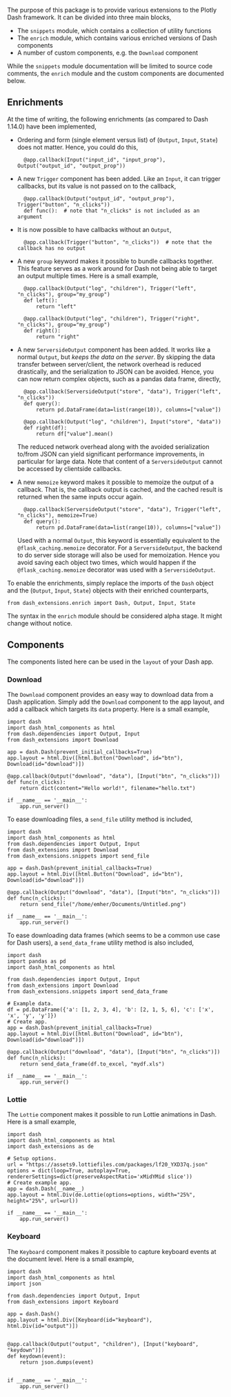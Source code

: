 The purpose of this package is to provide various extensions to the Plotly Dash framework. It can be divided into three main blocks, 

* The `snippets` module, which contains a collection of utility functions
* The `enrich` module, which contains various enriched versions of Dash components
* A number of custom components, e.g. the `Download` component

While the `snippets` module documentation will be limited to source code comments, the `enrich` module and the custom components are documented below.

## Enrichments

At the time of writing, the following enrichments (as compared to Dash 1.14.0) have been implemented,

* Ordering and form (single element versus list) of (`Output`, `Input`, `State`) does not matter. Hence, you could do this,

        @app.callback(Input("input_id", "input_prop"), Output("output_id", "output_prop"))

* A new `Trigger` component has been added. Like an `Input`, it can trigger callbacks, but its value is not passed on to the callback,

        @app.callback(Output("output_id", "output_prop"), Trigger("button", "n_clicks"))
        def func():  # note that "n_clicks" is not included as an argument 

* It is now possible to have callbacks without an `Output`,

        @app.callback(Trigger("button", "n_clicks"))  # note that the callback has no output

* A new `group` keyword makes it possible to bundle callbacks together. This feature serves as a work around for Dash not being able to target an output multiple times. Here is a small example,

        @app.callback(Output("log", "children"), Trigger("left", "n_clicks"), group="my_group") 
        def left():
            return "left"
            
        @app.callback(Output("log", "children"), Trigger("right", "n_clicks"), group="my_group") 
        def right():
            return "right"

* A new `ServersideOutput` component has been added. It works like a normal `Output`, but _keeps the data on the server_. By skipping the data transfer between server/client, the network overhead is reduced drastically, and the serialization to JSON can be avoided. Hence, you can now return complex objects, such as a pandas data frame, directly,

        @app.callback(ServersideOutput("store", "data"), Trigger("left", "n_clicks")) 
        def query():
            return pd.DataFrame(data=list(range(10)), columns=["value"])
            
        @app.callback(Output("log", "children"), Input("store", "data")) 
        def right(df):
            return df["value"].mean()
  
  The reduced network overhead along with the avoided serialization to/from JSON can yield significant performance improvements, in particular for large data. Note that content of a `ServersideOutput` cannot be accessed by clientside callbacks. 
  
* A new `memoize` keyword makes it possible to memoize the output of a callback. That is, the callback output is cached, and the cached result is returned when the same inputs occur again.

        @app.callback(ServersideOutput("store", "data"), Trigger("left", "n_clicks"), memoize=True) 
        def query():
            return pd.DataFrame(data=list(range(10)), columns=["value"])

    Used with a normal `Output`, this keyword is essentially equivalent to the `@flask_caching.memoize` decorator. For a `ServersideOutput`, the backend to do server side storage will also be used for memoization. Hence you avoid saving each object two times, which would happen if the `@flask_caching.memoize` decorator was used with a `ServersideOutput`.
            
To enable the enrichments, simply replace the imports of the `Dash` object and the (`Output`, `Input`, `State`) objects with their enriched counterparts,

    from dash_extensions.enrich import Dash, Output, Input, State

The syntax in the `enrich` module should be considered alpha stage. It might change without notice.

## Components

The components listed here can be used in the `layout` of your Dash app. 

### Download

The `Download` component provides an easy way to download data from a Dash application. Simply add the `Download` component to the app layout, and add a callback which targets its `data` property. Here is a small example,

    import dash
    import dash_html_components as html
    from dash.dependencies import Output, Input
    from dash_extensions import Download
    
    app = dash.Dash(prevent_initial_callbacks=True)
    app.layout = html.Div([html.Button("Download", id="btn"), Download(id="download")])
    
    @app.callback(Output("download", "data"), [Input("btn", "n_clicks")])
    def func(n_clicks):
        return dict(content="Hello world!", filename="hello.txt")
    
    if __name__ == '__main__':
        app.run_server()

To ease downloading files, a `send_file` utility method is included,

    import dash
    import dash_html_components as html  
    from dash.dependencies import Output, Input
    from dash_extensions import Download
    from dash_extensions.snippets import send_file
    
    app = dash.Dash(prevent_initial_callbacks=True)
    app.layout = html.Div([html.Button("Download", id="btn"), Download(id="download")])
   
    @app.callback(Output("download", "data"), [Input("btn", "n_clicks")])
    def func(n_clicks):
        return send_file("/home/emher/Documents/Untitled.png")
   
    if __name__ == '__main__':
        app.run_server()

To ease downloading data frames (which seems to be a common use case for Dash users), a `send_data_frame` utility method is also included,

    import dash
    import pandas as pd
    import dash_html_components as html
    
    from dash.dependencies import Output, Input
    from dash_extensions import Download
    from dash_extensions.snippets import send_data_frame
    
    # Example data.
    df = pd.DataFrame({'a': [1, 2, 3, 4], 'b': [2, 1, 5, 6], 'c': ['x', 'x', 'y', 'y']})
    # Create app.
    app = dash.Dash(prevent_initial_callbacks=True)
    app.layout = html.Div([html.Button("Download", id="btn"), Download(id="download")])
    
    @app.callback(Output("download", "data"), [Input("btn", "n_clicks")])
    def func(n_nlicks):
        return send_data_frame(df.to_excel, "mydf.xls")
     
    if __name__ == '__main__':
        app.run_server()


### Lottie

The `Lottie` component makes it possible to run Lottie animations in Dash. Here is a small example,

    import dash
    import dash_html_components as html
    import dash_extensions as de
    
    # Setup options.
    url = "https://assets9.lottiefiles.com/packages/lf20_YXD37q.json"
    options = dict(loop=True, autoplay=True, rendererSettings=dict(preserveAspectRatio='xMidYMid slice'))
    # Create example app.
    app = dash.Dash(__name__)
    app.layout = html.Div(de.Lottie(options=options, width="25%", height="25%", url=url))
    
    if __name__ == '__main__':
        app.run_server()


### Keyboard

The `Keyboard` component makes it possible to capture keyboard events at the document level. Here is a small example,

    import dash
    import dash_html_components as html
    import json
    
    from dash.dependencies import Output, Input
    from dash_extensions import Keyboard
    
    app = dash.Dash()
    app.layout = html.Div([Keyboard(id="keyboard"), html.Div(id="output")])
    
    
    @app.callback(Output("output", "children"), [Input("keyboard", "keydown")])
    def keydown(event):
        return json.dumps(event)
    
    
    if __name__ == '__main__':
        app.run_server()

